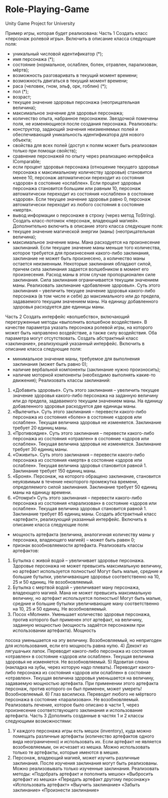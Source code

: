 # Role-Playing-Game
Unity Game Project for University

Пример игры, которая будет реализована:
Часть 1
Создать класс «персонаж ролевой игры». Включить в описание класса следующие
поля:
- уникальный числовой идентификатор (*);
- имя персонажа (*);
- состояние (нормальное, ослаблен, болен, отравлен, парализован, мёртв);
- возможность разговаривать в текущий момент времени;
- возможность двигаться в текущий момент времени;
- раса (человек, гном, эльф, орк, гоблин) (*);
- пол (*);
- возраст;
- текущее значение здоровья персонажа (неотрицательная величина);
- максимальное значение для здоровья персонажа;
- количество опыта, набранное персонажем.
Звездочкой помечены поля, не изменяющиеся после создания персонажа.
Реализовать:
- конструктор, задающий значения неизменяемых полей и обеспечивающий
уникальность идентификатора для нового объекта;
- свойства для всех полей (доступ к полям может быть реализован только при
помощи свойств);
- сравнение персонажей по опыту через реализацию интерфейса IComparable;
- если процент здоровья персонажа (отношение текущего здоровья персонажа
к максимальному количеству здоровья) становится менее 10, персонаж
автоматически переходит из состояния «здоров» в состояние «ослаблен».
Если процент здоровья персонажа становится большим или равным 10,
персонаж автоматически переходит из состояния «ослаблен» в состояние
«здоров». Если текущее значение здоровья равно 0, персонаж автоматически
переходит из любого состояния в состояние «мертв».
- вывод информации о персонаже в строку (через метод ToString).
Создать класс-потомок «персонаж, владеющий магией». Дополнительно включить в
описание этого класса следующие поля:
- текущее значение магической энергии (маны) (неотрицательная величина);
- максимальное значение маны.
Мана расходуется на произнесение заклинаний. Если текущее значение маны
меньше того количества, которое требуется для произнесения какого-либо
заклинания, заклинание не может быть произнесено, а количество маны остается
неизменным.
Некоторые заклинания обладают силой, причем сила заклинания задается
волшебником в момент его произнесения. Расход маны в этом случае
пропорционален силе заклинания. Сила заклинания ограничивается текущим
значением маны.
Реализовать заклинание «добавление здоровья». Суть этого заклинания – увеличить
текущее значение здоровья какого-либо персонажа (в том числе и себя) до
максимального или до предела, задаваемого текущим значением маны. На единицу
добавленного здоровья расходуется две единицы маны.

Часть 2
Создать интерфейс «волшебство», включающий перегруженные методы
«выполнить волшебное воздействие». В качестве параметра указать персонажа
ролевой игры, на которого может быть направлено воздействие, а также силу
воздействия. Оба параметра могут отсутствовать.
Создать абстрактный класс «заклинание», реализующий указанный интерфейс.
Включить в описание класса следующие поля:
- минимальное значение маны, требуемое для выполнения заклинания (может
быть равно 0);
- наличие вербальной компоненты (заклинание нужно произносить);
- наличие моторной компоненты (необходимо выполнять какие-то движения);
Реализовать классы заклинаний:
1) «Добавить здоровье». Суть этого заклинания – увеличить текущее значение
здоровья какого-либо персонажа на заданную величину или до предела,
задаваемого текущим значением маны. На единицу добавленного здоровья
расходуется две единицы маны.
2) «Вылечить». Суть этого заклинания – перевести какого-либо персонажа из
состояния «болен» в состояние «здоров или ослаблен». Текущая величина
здоровья не изменяется. Заклинание требует 20 единиц маны.
3) «Противоядие». Суть этого заклинания – перевести какого-либо персонажа
из состояния «отравлен» в состояние «здоров или ослаблен». Текущая
величина здоровья не изменяется. Заклинание требует 30 единиц маны.
4) «Оживить». Суть этого заклинания – перевести какого-либо персонажа из
состояния «мертв» в состояние «здоров или ослаблен». Текущая величина
здоровья становится равной 1. Заклинание требует 150 единиц маны.
5) «Броня». Персонаж, на которого обращено заклинание, становится
неуязвимым в течение некоторого промежутка времени, определяемого
силой заклинания. Заклинание требует 50 единиц маны на единицу времени.
6) «Отомри!» Суть этого заклинания – перевести какого-либо персонажа из
состояния «парализован» в состояние «здоров или ослаблен». Текущая
величина здоровья становится равной 1. Заклинание требует 85 единиц маны.
Создать абстрактный класс «артефакт», реализующий указанный интерфейс.
Включить в описание класса следующие поля:
- мощность артефакта (величина, аналогичная количеству маны у персонажа,
владеющего магией) – может быть равен 0;
- признак возобновляемости артефакта.
Реализовать классы артефактов:
1) Бутылка с живой водой – увеличивает здоровье персонажа. Здоровье
персонажа не может превысить максимальную величину, но артефакт
используется полностью! Могут быть малые, средние и большие бутылки,
увеличивающие здоровье соответственно на 10, 25 и 50 единиц. Не
возобновляемый.
2) Бутылка с мертвой водой – увеличивает ману персонажа, владеющего
магией. Мана не может превысить максимальную величину, но артефакт
используется полностью! Могут быть малые, средние и большие бутылки
увеличивающие ману соответственно на 10, 25 и 50 единиц. Не
возобновляемый.
3) Посох «Молния». Уменьшает количество здоровья персонажа, против
которого был применен этот артефакт, на величину, заданную мощностью
(мощность задаётся персонажем при использовании артефакта). Мощность

посоха уменьшается на эту величину. Возобновляемый, но непригоден для
использования, если его мощность равна нулю.
4) Декокт из лягушачьих лапок. Переводит какого-либо персонажа из состояния
«отравлен» в состояние «здоров или ослаблен». Текущая величина здоровья
не изменяется. Не возобновляемый.
5) Ядовитая слюна (накладка на зубы, через которую надо плевать). Переводит
какого-либо персонажа из состояния «здоров или ослаблен» в состояние
«отравлен». Текущая величина здоровья уменьшается на величину,
задаваемую мощностью артефакта. При применении этого артефакта
персонаж, против которого он был применен, может умереть!
Возобновляемый.
6) Глаз василиска. Переводит любого не мёртвого персонажа в состояние
«парализован». Не возобновляемый.
Реализовать лечение, которое было описано в части 1, через произнесение
соответствующего заклинания и использование артефакта.
Часть 3
Дополнить созданные в частях 1 и 2 классы следующими возможностями:
1) У каждого персонажа игры есть мешок (inventory), куда можно помещать
различные артефакты (количество артефактов одного вида неограниченно) и
использовать их. Если артефакт не является возобновляемым, он исчезает из
мешка. Можно использовать только те артефакты, которые имеются в мешке.
2) Персонаж, владеющий магией, может изучить различные заклинания. После
изучения заклинания могут быть реализованы. Можно реализовывать только
изученные заклинания.
Реализовать методы:
«Подобрать артефакт и пополнить мешок»
«Выбросить артефакт из мешка»
«Передать артефакт другому персонажу»
«Использовать артефакт»
«Выучить заклинание»
«Забыть заклинание»
«Произнести заклинание»
